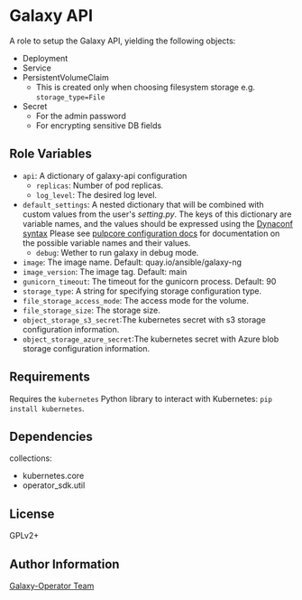 Galaxy API
========

A role to setup the Galaxy API, yielding the following objects:

* Deployment
* Service
* PersistentVolumeClaim
    * This is created only when choosing filesystem storage e.g. `storage_type=File`
* Secret
    * For the admin password
    * For encrypting sensitive DB fields

Role Variables
--------------

* `api`: A dictionary of galaxy-api configuration
    * `replicas`: Number of pod replicas.
    * `log_level`: The desired log level.
* `default_settings`: A nested dictionary that will be combined with custom values from the user's
    *setting.py*. The keys of this dictionary are variable names, and the values should be expressed using the
    [Dynaconf syntax](https://dynaconf.readthedocs.io/en/latest/guides/environment_variables.html#precedence-and-type-casting)
    Please see [pulpcore configuration docs](https://docs.pulpproject.org/en/master/nightly/installation/configuration.html#id2)
    for documentation on the possible variable names and their values.
    * `debug`: Wether to run galaxy in debug mode.
* `image`: The image name. Default: quay.io/ansible/galaxy-ng
* `image_version`: The image tag. Default: main
* `gunicorn_timeout`: The timeout for the gunicorn process. Default: 90
* `storage_type`: A string for specifying storage configuration type.
* `file_storage_access_mode`: The access mode for the volume.
* `file_storage_size`: The storage size.
* `object_storage_s3_secret`:The kubernetes secret with s3 storage configuration information.
* `object_storage_azure_secret`:The kubernetes secret with Azure blob storage configuration information.

Requirements
------------

Requires the `kubernetes` Python library to interact with Kubernetes: `pip install kubernetes`.

Dependencies
------------

collections:

  - kubernetes.core
  - operator_sdk.util

License
-------

GPLv2+

Author Information
------------------

[Galaxy-Operator Team](https://github.com/ansible/galaxy-operator)
